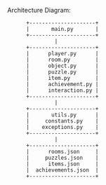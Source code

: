 Architecture Diagram:

          +---------------------+
          |       main.py       |
          +---------------------+
                   |
          +---------------------+
          |      player.py      |
          |      room.py        |
          |      object.py      |
          |      puzzle.py      |
          |      item.py        |
          |      achievement.py |
          |      interaction.py |
          +---------------------+
                   |
          +---------------------+
          |       utils.py      |
          |     constants.py    |
          |    exceptions.py    |
          +---------------------+
                   |
          +---------------------+
          |      rooms.json     |
          |     puzzles.json    |
          |      items.json     |
          |  achievements.json  |
          +---------------------+
